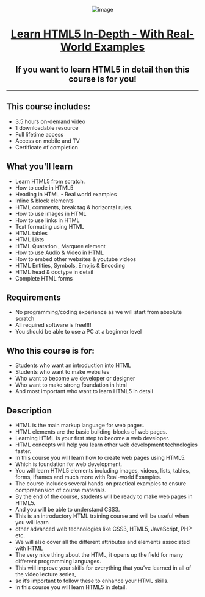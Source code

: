 <div align="center">

![image](https://user-images.githubusercontent.com/51442719/170889117-aa3f1b60-279a-43cc-9f11-0b4ea9f46a13.png)

# [Learn HTML5 In-Depth - With Real-World Examples](https://www.udemy.com/course/learn-html5-in-depth-with-real-world-examples)
## If you want to learn HTML5 in detail then this course is for you!
  
  
</div>

---

## This course includes:
- 3.5 hours on-demand video
- 1 downloadable resource
- Full lifetime access
- Access on mobile and TV
- Certificate of completion

## What you'll learn
- Learn HTML5 from scratch.
- How to code in HTML5
- Heading in HTML - Real world examples
- Inline & block elements
- HTML comments, break tag & horizontal rules.
- How to use images in HTML
- How to use links in HTML
- Text formating using HTML
- HTML tables
- HTML Lists
- HTML Quatation , Marquee element
- How to use Audio & Video in HTML
- How to embed other websites & youtube videos
- HTML Entities, Symbols, Emojis & Encoding
- HTML head & doctype in detail
- Complete HTML forms

## Requirements
- No programming/coding experience as we will start from absolute scratch
- All required software is free!!!!
- You should be able to use a PC at a beginner level

## Who this course is for:
- Students who want an introduction into HTML
- Students who want to make websites
- Who want to become we developer or designer
- Who want to make strong foundation in html
- And most important who want to learn HTML5 in detail

## Description
- HTML is the main markup language for web pages.
- HTML elements are the basic building-blocks of web pages.
- Learning HTML is your first step to become a web developer.
- HTML concepts will help you learn other web development technologies faster.
- In this course you will learn how to create web pages using HTML5.
- Which is foundation for web development.
- You will learn HTML5 elements including images, videos, lists, tables, forms, Iframes and much more with Real-world Examples.
- The course includes several hands-on practical examples to ensure comprehension of course materials.
- By the end of the course, students will be ready to make web pages in HTML5.
- And you will be able to understand CSS3.
- This is an introductory HTML training course and will be useful when you will learn
- other advanced web technologies like CSS3, HTML5, JavaScript, PHP etc.
- We will also cover all the different attributes and elements associated with HTML
- The very nice thing about the HTML, it opens up the field for many different programming languages.
- This will improve your skills for everything that you’ve learned in all of the video lecture series,
- so it’s important to follow these to enhance your HTML skills.
- In this course you will learn HTML5 in detail.


